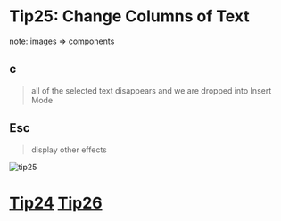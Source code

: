 # Tip25: Change Columns of Text  
  
note: images => components  
  
## c  
>all of the selected text disappears and we are dropped into Insert Mode  
  
## Esc  
>display other effects  
  
![tip25](images/tip25.png)  
  
# [Tip24](tip24.md) [Tip26](tip26.md)
